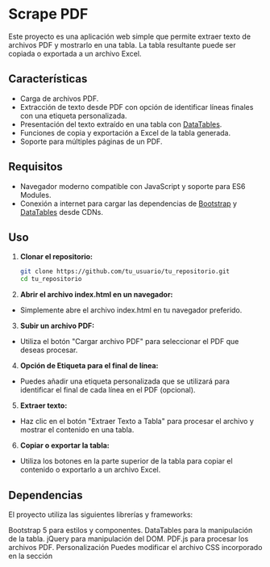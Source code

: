 # Scrape PDF

Este proyecto es una aplicación web simple que permite extraer texto de archivos PDF y mostrarlo en una tabla. La tabla resultante puede ser copiada o exportada a un archivo Excel.

## Características

- Carga de archivos PDF.
- Extracción de texto desde PDF con opción de identificar líneas finales con una etiqueta personalizada.
- Presentación del texto extraído en una tabla con [DataTables](https://datatables.net/).
- Funciones de copia y exportación a Excel de la tabla generada.
- Soporte para múltiples páginas de un PDF.

## Requisitos

- Navegador moderno compatible con JavaScript y soporte para ES6 Modules.
- Conexión a internet para cargar las dependencias de [Bootstrap](https://getbootstrap.com/) y [DataTables](https://datatables.net/) desde CDNs.

## Uso

1. **Clonar el repositorio:**

   ```bash
   git clone https://github.com/tu_usuario/tu_repositorio.git
   cd tu_repositorio

2. **Abrir el archivo index.html en un navegador:**

- Simplemente abre el archivo index.html en tu navegador preferido.

3. **Subir un archivo PDF:**

- Utiliza el botón "Cargar archivo PDF" para seleccionar el PDF que deseas procesar.

4. **Opción de Etiqueta para el final de línea:**

- Puedes añadir una etiqueta personalizada que se utilizará para identificar el final de cada línea en el PDF (opcional).

5. **Extraer texto:**

- Haz clic en el botón "Extraer Texto a Tabla" para procesar el archivo y mostrar el contenido en una tabla.

6. **Copiar o exportar la tabla:**

- Utiliza los botones en la parte superior de la tabla para copiar el contenido o exportarlo a un archivo Excel.

## Dependencias

El proyecto utiliza las siguientes librerías y frameworks:

Bootstrap 5 para estilos y componentes.
DataTables para la manipulación de la tabla.
jQuery para manipulación del DOM.
PDF.js para procesar los archivos PDF.
Personalización
Puedes modificar el archivo CSS incorporado en la sección <style> del archivo index.html para cambiar el estilo de la aplicación según tus necesidades.

Contribuciones
¡Las contribuciones son bienvenidas! Siéntete libre de hacer un fork del repositorio y enviar un pull request con mejoras o nuevas características.

Licencia
Este proyecto está bajo la licencia MIT. Consulta el archivo LICENSE para más detalles.

Este README proporciona una guía clara sobre cómo usar el proyecto, los requisitos, y cómo contribuir. Puedes adaptarlo según sea necesario para tu proyecto específico.
